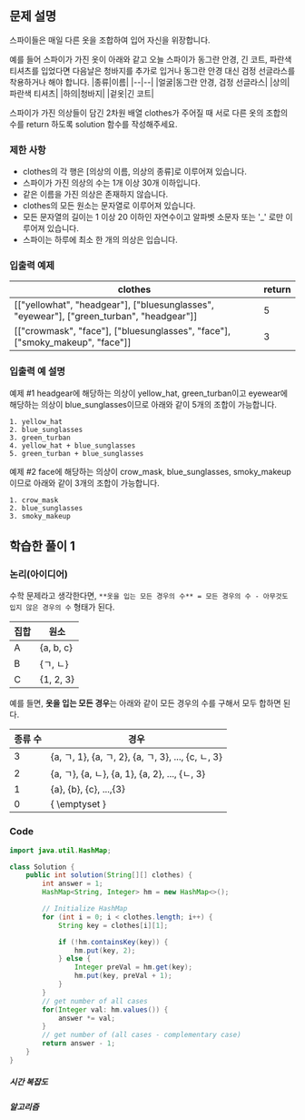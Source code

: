 ## 문제 설명

스파이들은 매일 다른 옷을 조합하여 입어 자신을 위장합니다.

예를 들어 스파이가 가진 옷이 아래와 같고 오늘 스파이가 동그란 안경, 긴 코트, 파란색 티셔츠를 입었다면 다음날은 청바지를 추가로 입거나 동그란 안경 대신 검정 선글라스를 착용하거나 해야 합니다.
|종류|이름|
|--|--|
|얼굴|동그란 안경, 검정 선글라스|
|상의|파란색 티셔츠|
|하의|청바지|
|겉옷|긴 코트|

스파이가 가진 의상들이 담긴 2차원 배열 clothes가 주어질 때 서로 다른 옷의 조합의 수를 return 하도록 solution 함수를 작성해주세요.

### 제한 사항
 - clothes의 각 행은 [의상의 이름, 의상의 종류]로 이루어져 있습니다.
 - 스파이가 가진 의상의 수는 1개 이상 30개 이하입니다.
 - 같은 이름을 가진 의상은 존재하지 않습니다.
 - clothes의 모든 원소는 문자열로 이루어져 있습니다.
 - 모든 문자열의 길이는 1 이상 20 이하인 자연수이고 알파벳 소문자 또는 '_' 로만 이루어져 있습니다.
 - 스파이는 하루에 최소 한 개의 의상은 입습니다.

### 입출력 예제
|clothes|return|
|---|---|
|[["yellowhat", "headgear"], ["bluesunglasses", "eyewear"], ["green_turban", "headgear"]]|5|
|[["crowmask", "face"], ["bluesunglasses", "face"], ["smoky_makeup", "face"]]|3|

### 입출력 예 설명

예제 #1
headgear에 해당하는 의상이 yellow_hat, green_turban이고 eyewear에 해당하는 의상이 blue_sunglasses이므로 아래와 같이 5개의 조합이 가능합니다.

``` text
1. yellow_hat
2. blue_sunglasses
3. green_turban
4. yellow_hat + blue_sunglasses
5. green_turban + blue_sunglasses
```

예제 #2
face에 해당하는 의상이 crow_mask, blue_sunglasses, smoky_makeup이므로 아래와 같이 3개의 조합이 가능합니다.

``` text
1. crow_mask
2. blue_sunglasses
3. smoky_makeup
```

## 학습한 풀이 1
### 논리(아이디어)
수학 문제라고 생각한다면, ``**옷을 입는 모든 경우의 수** = 모든 경우의 수 - 아무것도 입지 않은 경우의 수`` 형태가 된다.

|집합|원소|
|--|--|
|A|{a, b, c}|
|B|{ㄱ, ㄴ}|
|C|{1, 2, 3}|

예를 들면, **옷을 입는 모든 경우**는 아래와 같이 모든 경우의 수를 구해서 모두 합하면 된다.

|종류 수|경우|
|--|--|
|3|{a, ㄱ, 1}, {a, ㄱ, 2}, {a, ㄱ, 3}, ..., {c, ㄴ, 3}|
|2|{a, ㄱ}, {a, ㄴ}, {a, 1}, {a, 2}, ..., {ㄴ, 3}|
|1|{a}, {b}, {c}, ...,{3}|
|0|{ \emptyset }|

### Code
``` java
import java.util.HashMap;

class Solution {
    public int solution(String[][] clothes) {
		int answer = 1;
		HashMap<String, Integer> hm = new HashMap<>();

		// Initialize HashMap
		for (int i = 0; i < clothes.length; i++) {
			String key = clothes[i][1];

			if (!hm.containsKey(key)) {
				hm.put(key, 2);
			} else {
				Integer preVal = hm.get(key);
				hm.put(key, preVal + 1);
			}
		}
		// get number of all cases
		for(Integer val: hm.values()) {
			answer *= val;
		}
	    // get number of (all cases - complementary case)
		return answer - 1;
	}
}
```

##### 시간 복잡도

##### 알고리즘

